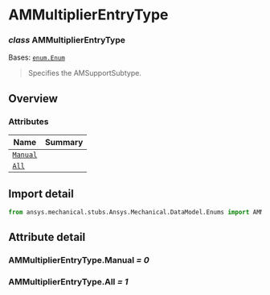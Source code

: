 <a id="ammultiplierentrytype"></a>

# AMMultiplierEntryType

<a id="AMMultiplierEntryType"></a>

### *class* AMMultiplierEntryType

Bases: [`enum.Enum`](https://docs.python.org/3/library/enum.html#enum.Enum)

> Specifies the AMSupportSubtype.

> <!-- !! processed by numpydoc !! -->

<a id="overview"></a>

## Overview

### Attributes

| Name | Summary |
|---------------------------------------------|----|
| [`Manual`](#AMMultiplierEntryType.Manual)   |    |
| [`All`](#AMMultiplierEntryType.All)         |    |

<a id="import-detail"></a>

## Import detail

```python
from ansys.mechanical.stubs.Ansys.Mechanical.DataModel.Enums import AMMultiplierEntryType
```

<a id="attribute-detail"></a>

## Attribute detail

<a id="AMMultiplierEntryType.Manual"></a>

### AMMultiplierEntryType.Manual *= 0*

<a id="AMMultiplierEntryType.All"></a>

### AMMultiplierEntryType.All *= 1*
